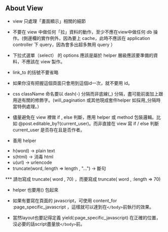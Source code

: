 ## About View

* view 只處理「畫面顯示」相關的細節
* 不要在 view 中做任何「拉」資料的動作，至少不應在view中做任何 db 操作。(側邊欄的實作例外，因為要上 cache，此時不應該在 application controller 下 query，因為會多出超多無用 query ）
* 下拉式選單（select） 的 options 應該是屬於 helper 層級應該要準備的資料，不應該在 view 製作。
* link_to  的括號不要省略
* 如果你沒有把握這個頁面只會用到這個id一次，就不要用 id。
* css className 命名要以 dash(-) 分隔而非底線(_) 分隔，盡可能前面加上跟用途有關的修飾字。(will_pagination 或其他現成套件helper 如採用_分隔時當特例處理。）
* 儘量避免在 view 裡做 if , else 判斷，應用 helper 或 method 包裝邏輯。比如 @post.editable_by?(current_user)。而非直接在 view 寫 if / else 判斷 current_user 是否存在且是否作者。

* 善用 helper  
 - h(word) -> plain text
 - s(html) -> 消毒 html
 - u(url) -> urlencode
 - truncate(word,:length => length , "...") -> 斷句

 *** 請勿寫成 truncate( word , 70) ，而要寫成 truncate( word , :length => 70) 

* helper 也要用() 包起來 

* 如果有要寫在頁面的 javascript，可使用 content_for :page_specific_javascript ，這樣就可以達到在`</body>`前執行的效果。
 -  當然layout也要記得定義 yield(:page_specific_javascript) 在正確的位置，沒必要的話script盡量放`</body>`前。